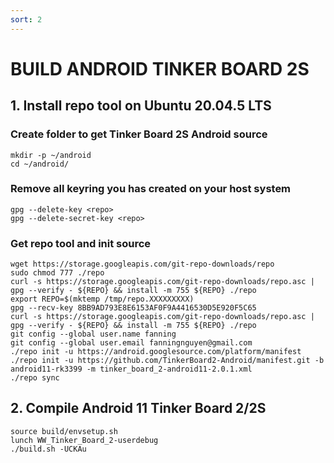 ```yaml
---
sort: 2
---
```


# BUILD ANDROID TINKER BOARD 2S

## 1. Install repo tool on Ubuntu 20.04.5 LTS

### Create folder to get Tinker Board 2S Android source
```shell
mkdir -p ~/android
cd ~/android/
```

### Remove all keyring you has created on your host system
```shell
gpg --delete-key <repo>
gpg --delete-secret-key <repo>
```

### Get repo tool and init source
```shell
wget https://storage.googleapis.com/git-repo-downloads/repo
sudo chmod 777 ./repo
curl -s https://storage.googleapis.com/git-repo-downloads/repo.asc | gpg --verify - ${REPO} && install -m 755 ${REPO} ./repo
export REPO=$(mktemp /tmp/repo.XXXXXXXXX)
gpg --recv-key 8BB9AD793E8E6153AF0F9A4416530D5E920F5C65
curl -s https://storage.googleapis.com/git-repo-downloads/repo.asc | gpg --verify - ${REPO} && install -m 755 ${REPO} ./repo
git config --global user.name fanning
git config --global user.email fanningnguyen@gmail.com
./repo init -u https://android.googlesource.com/platform/manifest
./repo init -u https://github.com/TinkerBoard2-Android/manifest.git -b android11-rk3399 -m tinker_board_2-android11-2.0.1.xml
./repo sync
```

## 2. Compile Android 11 Tinker Board 2/2S
```shell
source build/envsetup.sh
lunch WW_Tinker_Board_2-userdebug
./build.sh -UCKAu
```








